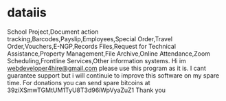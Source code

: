 # dataiis
School Project,Document action tracking,Barcodes,Payslip,Employees,Special Order,Travel Order,Vouchers,E-NGP,Records Files,Request for Technical Assistance,Property Management,File Archive,Online Attendance,Zoom Scheduling,Frontline Services,Other information systems.
Hi im webdeveloper4hire@gmail.com please use this program as it is. I cant guarantee support but i will continuie to improve this software on my spare time.
For donations you can send spare bitcoins at 39ziXSmwTGMtUM1TyU8T3d96iWpVyaZuZ1 Thank you
